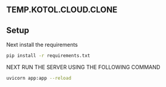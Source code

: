 ## TEMP.KOTOL.CLOUD.CLONE


## Setup



Next install the requirements
```sh
pip install -r requirements.txt
```

NEXT RUN THE SERVER USING THE FOLLOWING COMMAND

```sh
uvicorn app:app --reload
```

